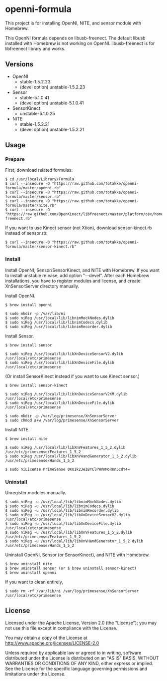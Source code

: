 # openni-formula

This project is for installing OpenNI, NITE, and sensor module with Homebrew.

This OpenNI formula depends on libusb-freenect.
The default libusb installed with Homebrew is not working on OpenNI.
libusb-freenect is for libfreenect library and works.

## Versions

* OpenNI
    * stable-1.5.2.23
    * (devel option) unstable-1.5.2.23
* Sensor
    * stable-5.1.0.41
    * (devel option) unstable-5.1.0.41
* SensorKinect
	* unstable-5.1.0.25
* NITE
    * stable-1.5.2.21
    * (devel option) unstable-1.5.2.21

## Usage

### Prepare

First, download related formulas:

    $ cd /usr/local/Library/Formula
    $ curl --insecure -O "https://raw.github.com/totakke/openni-formula/master/openni.rb"
    $ curl --insecure -O "https://raw.github.com/totakke/openni-formula/master/sensor.rb"
    $ curl --insecure -O "https://raw.github.com/totakke/openni-formula/master/nite.rb"
    $ curl --insecure -O "https://raw.github.com/OpenKinect/libfreenect/master/platform/osx/homebrew/libusb-freenect.rb"

If you want to use Kinect sensor (not Xtion), download sensor-kinect.rb instead of sensor.rb:

    $ curl --insecure -O "https://raw.github.com/totakke/openni-formula/master/sensor-kinect.rb"

### Install

Install OpenNI, Sensor/SensorKinect, and NITE with Homebrew.
If you want to install unstable release, add option "--devel". 
After each Homebrew installations, you have to register modules and license, and create XnSensorServer directory manually.

Install OpenNI.

    $ brew install openni
    
    $ sudo mkdir -p /var/lib/ni
    $ sudo niReg /usr/local/lib/libnimMockNodes.dylib
    $ sudo niReg /usr/local/lib/libnimCodecs.dylib
    $ sudo niReg /usr/local/lib/libnimRecorder.dylib

Install Sensor.

    $ brew install sensor
    
    $ sudo niReg /usr/local/lib/libXnDeviceSensorV2.dylib /usr/local/etc/primesense
    $ sudo niReg /usr/local/lib/libXnDeviceFile.dylib /usr/local/etc/primesense
    
(Or install SensorKinect instead if you want to use Kinect sensor.)

	$ brew install sensor-kinect
    
    $ sudo niReg /usr/local/lib/libXnDeviceSensorV2KM.dylib /usr/local/etc/primesense
    $ sudo niReg /usr/local/lib/libXnDeviceFile.dylib /usr/local/etc/primesense

    $ sudo mkdir -p /var/log/primesense/XnSensorServer
    $ sudo chmod a+w /var/log/primesense/XnSensorServer  
    
Install NITE.

    $ brew install nite
    
    $ sudo niReg /usr/local/lib/libXnVFeatures_1_5_2.dylib /usr/etc/primesense/Features_1_5_2
    $ sudo niReg /usr/local/lib/libXnVHandGenerator_1_5_2.dylib /usr/etc/primesense/Hands_1_5_2
    
    $ sudo niLicense PrimeSense 0KOIk2JeIBYClPWVnMoRKn5cdY4=
    
### Uninstall

Unregister modules manually.

	$ sudo niReg -u /usr/local/lib/libnimMockNodes.dylib
    $ sudo niReg -u /usr/local/lib/libnimCodecs.dylib
    $ sudo niReg -u /usr/local/lib/libnimRecorder.dylib
    $ sudo niReg -u /usr/local/lib/libXnDeviceSensorV2.dylib /usr/local/etc/primesense
    $ sudo niReg -u /usr/local/lib/libXnDeviceFile.dylib /usr/local/etc/primesense
    $ sudo niReg -u /usr/local/lib/libXnVFeatures_1_5_2.dylib /usr/etc/primesense/Features_1_5_2
    $ sudo niReg -u /usr/local/lib/libXnVHandGenerator_1_5_2.dylib /usr/etc/primesense/Hands_1_5_2

Uninstall OpenNI, Sensor (or SensorKinect), and NITE with Homebrew.

	$ brew uninstall nite
    $ brew uninstall sensor (or $ brew uninstall sensor-kinect)
    $ brew uninstall openni

If you want to clean entirely,

    $ sudo rm -rf /var/lib/ni /var/log/primesense/XnSensorServer /usr/local/etc/primesense

## License

Licensed under the Apache License, Version 2.0 (the "License"); you may not use this file except in compliance with the License.

You may obtain a copy of the License at http://www.apache.org/licenses/LICENSE-2.0

Unless required by applicable law or agreed to in writing, software distributed under the License is distributed on an "AS IS" BASIS, WITHOUT WARRANTIES OR CONDITIONS OF ANY KIND, either express or implied.
See the License for the specific language governing permissions and limitations under the License.